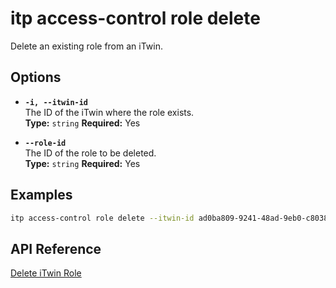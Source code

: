 # itp access-control role delete

Delete an existing role from an iTwin.

## Options

- **`-i, --itwin-id`**  
  The ID of the iTwin where the role exists.  
  **Type:** `string` **Required:** Yes

- **`--role-id`**  
  The ID of the role to be deleted.  
  **Type:** `string` **Required:** Yes

## Examples

```bash
itp access-control role delete --itwin-id ad0ba809-9241-48ad-9eb0-c8038c1a1d51 --role-id role1-id
```

## API Reference

[Delete iTwin Role](https://developer.bentley.com/apis/access-control-v2/operations/delete-itwin-role/)